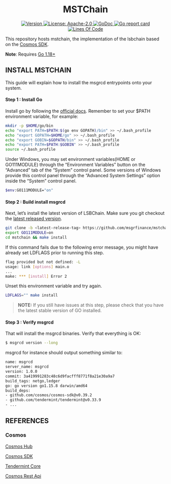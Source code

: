 <!--
parent:
  order: false
-->

<div align="center">
  <h1> MSTChain </h1>
</div>

<div align="center">
  <a href="https://github.com/msgrfinance/mstchain/releases/latest">
    <img alt="Version" src="https://img.shields.io/github/tag/msgrfinance/mstchain.svg" />
  </a>
  <a href="https://github.com/msgrfinance/mstchain/blob/main/LICENSE">
    <img alt="License: Apache-2.0" src="https://img.shields.io/github/license/Khaos-Labs/lsbchain.svg" />
  </a>
  <a href="https://pkg.go.dev/github.com/msgrfinance/mstchain?tab=doc">
    <img alt="GoDoc" src="https://godoc.org/github.com/msgrfinance/mstchain?status.svg" />
  </a>
  <a href="https://goreportcard.com/report/github.com/msgrfinance/mstchain">
    <img alt="Go report card" src="https://goreportcard.com/badge/github.com/msgrfinance/mstchain"/>
  </a>
</div>
<div align="center">
  <a href="https://github.com/msgrfinance/mstchain">
    <img alt="Lines Of Code" src="https://tokei.rs/b1/github/msgrfinance/mstchain" />
  </a>
</div>

This repository hosts mstchain, the implementation of the lsbchain based on the [Cosmos SDK](https://github.com/cosmos/cosmos-sdk).

**Note**: Requires [Go 1.18+](https://golang.org/dl/)

## INSTALL MSTCHAIN

This guide will explain how to install the msgrcd entrypoints onto your system.

#### Step 1 : Install Go

Install go by following the <a href="https://golang.org/doc/install">official docs</a>. Remember to set your $PATH environment variable, for example:

```bash
mkdir -p $HOME/go/bin  
echo "export PATH=$PATH:$(go env GOPATH)/bin" >> ~/.bash_profile  
echo "export GOPATH=$HOME/go" >> ~/.bash_profile  
echo "export GOBIN=$GOPATH/bin" >> ~/.bash_profile  
echo "export PATH=$PATH:$GOBIN" >> ~/.bash_profile  
source ~/.bash_profile  
```

Under Windows, you may set environment variables(HOME or GO111MODULE) through the “Environment Variables” button on the “Advanced” tab of the “System” control panel. Some versions of Windows provide this control panel through the “Advanced System Settings” option inside the “System” control panel.

```bash
$env:GO111MODULE="on"
```

#### Step 2 : Build install msgrcd

Next, let’s install the latest version of LSBChain. Make sure you git checkout the [latest released version](https://github.com/msgrfinance/mstchain/releases).  

```bash
git clone -b <latest-release-tag> https://github.com/msgrfinance/mstchain
export GO111MODULE=on
cd mstchain && make install
```

If this command fails due to the following error message, you might have already set LDFLAGS prior to running this step.

```bash
flag provided but not defined: -L
usage: link [options] main.o
...
make: *** [install] Error 2
```

Unset this environment variable and try again.

```bash
LDFLAGS="" make install
```

> **NOTE:** If you still have issues at this step, please check that you have the latest stable version of GO installed.  

#### Step 3 : Verify msgrcd

That will install the msgrcd binaries. Verify that everything is OK:

```bash
$ msgrcd version --long
```

msgrcd for instance should output something similar to:

```bash
name: msgrcd
server_name: msgrcd
version: 1.0.0
commit: 3a419991283c48c6d9facfff8771f8a21e30a9a7
build_tags: netgo,ledger
go: go version go1.15.8 darwin/amd64
build_deps:
- github.com/cosmos/cosmos-sdk@v0.39.2
- github.com/tendermint/tendermint@v0.33.9
- ...
```

## REFERENCES

### Cosmos

[Cosmos Hub](https://hub.cosmos.network/)

[Cosmos SDK](https://docs.cosmos.network/)

[Tendermint Core](https://docs.tendermint.com/)

[Cosmos Rest Api](https://cosmos.network/rpc)